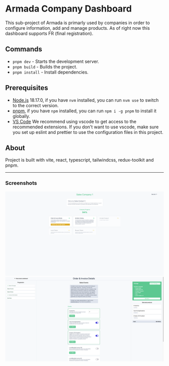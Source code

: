 # Armada Company Dashboard

This sub-project of Armada is primarly used by companies in order to configure information, add and manage products. As of right now this dashboard supports FR (final registration).

## Commands

-   `pnpm dev` - Starts the development server.
-   `pnpm build` - Builds the project.
-   `pnpm install` - Install dependencies.

## Prerequisites

-   [Node.js](https://nodejs.org/en/) 18.17.0, if you have `nvm` installed, you can run `nvm use` to switch to the correct version.
-   [pnpm](https://pnpm.io/), if you have `npm` installed, you can run `npm i -g pnpm` to install it globally.
-   [VS Code](https://code.visualstudio.com/) We recommend using vscode to get access to the recommended extensions. If you don't want to use vscode, make sure you set up eslint and prettier to use the configuration files in this project.

## About

Project is built with vite, react, typescript, tailwindcss, redux-toolkit and pnpm.

---

### Screenshots

![](./meta/banner.png)
![](./meta/product-select.png)
